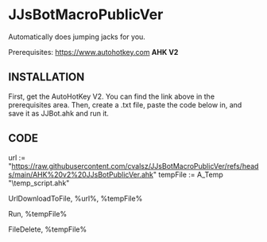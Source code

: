 # JJsBotMacroPublicVer
Automatically does jumping jacks for you.

Prerequisites:
https://www.autohotkey.com **AHK V2**

## INSTALLATION

First, get the AutoHotKey V2. You can find the link above in the prerequisites area. Then, create a .txt file, paste the code below in, and save it as JJBot.ahk and run it.

## CODE
url := "https://raw.githubusercontent.com/cvalsz/JJsBotMacroPublicVer/refs/heads/main/AHK%20v2%20JJsBotPublicVer.ahk"
tempFile := A_Temp "\temp_script.ahk"

UrlDownloadToFile, %url%, %tempFile%

Run, %tempFile%

FileDelete, %tempFile%

